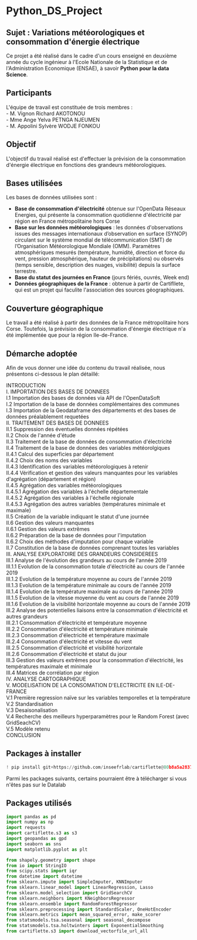 # Python_DS_Project

## Sujet : Variations météorologiques et consommation d'énergie électrique

Ce projet a été réalisé dans le cadre d'un cours enseigné en deuxième année du cycle ingénieur à l'Ecole Nationale de la Statistique et de l'Administration Economique (ENSAE), à savoir __Python pour la data Science__.

## Participants

L'équipe de travail est constituée de trois membres :  
    - M. Vignon Richard AKOTONOU  
    - Mme Ange Yelva PETNGA NJEUMEN  
    - M. Appolini Sylvère WODJE FONKOU  

## Objectif

L'objectif du travail réalisé est d'effectuer la prévision de la consommation d'énergie électrique en fonctions des grandeurs météorologiques.

## Bases utilisées

Les bases de données utilisées sont : 
- **Base de consommation d'électricité** obtenue sur l'OpenData Réseaux Energies, qui présente la consommation quotidienne d'électricité par région en France métropolitaine hors Corse
- **Base sur les données météorologiques** : les données d'observations issues des messages internationaux d’observation en surface (SYNOP) circulant sur le système mondial de télécommunication (SMT) de l’Organisation Météorologique Mondiale (OMM). Paramètres atmosphériques mesurés (température, humidité, direction et force du vent, pression atmosphérique, hauteur de précipitations) ou observés (temps sensible, description des nuages, visibilité) depuis la surface terrestre.
- **Base du statut des journées en France** (jours fériés, ouvrés, Week end)
- **Données géographiques de la France** : obtenue à partir de Cartifllete, qui est un projet qui faculite l'association des sources géographiques.


## Couverture géographique

Le travail a été réalisé à partir des données de la France métropolitaire hors Corse. Toutefois, la prévision de la consommation d'énergie électrique n'a été implémentée que pour la région Ile-de-France.

## Démarche adoptée

Afin de vous donner une idée du contenu du travail réalisée, nous présentons ci-dessous le plan détaillé:  

INTRODUCTION  
I. IMPORTATION DES BASES DE DONNEES  
      I.1 Importation des bases de données via API de l'OpenDataSoft  
      I.2 Importation de la base de données complémentaires des communes  
      I.3 Importation de la Geodataframe des départements et des bases de données préalablement requetées  
II. TRAITEMENT DES BASES DE DONNEES  
    II.1 Suppression des éventuelles données répétées  
    II.2 Choix de l'année d'étude  
    II.3 Traitement de la base de données de consommation d'électricité  
    II.4 Traitement de la base de données des variables météorolgiques  
        II.4.1 Calcul des superficies par département  
        II.4.2 Choix des noms des variables  
        II.4.3 Identification des variables météorologiques à retenir  
        II.4.4 Vérification et gestion des valeurs manquantes pour les variables d'agrégation (département et région)  
        II.4.5 Agrégation des variables météorologiques  
            II.4.5.1 Agrégation des variables à l'échelle départementale  
            II.4.5.2 Agrégation des variables à l'échelle régionale  
            II.4.5.3 Agrégation des autres variables (températures minimale et maximale)  
    II.5 Création de la variable indiquant le statut d'une journée  
    II.6 Gestion des valeurs manquantes  
        II.6.1 Gestion des valeurs extrêmes  
        II.6.2 Préparation de la base de données pour l'imputation  
        II.6.2 Choix des méthodes d'imputation pour chaque variable  
    II.7 Constitution de la base de données comprenant toutes les variables  
III. ANALYSE EXPLORATOIRE DES GRANDEURS CONSIDEREES   
    III.1 Analyse de l'évolution des grandeurs au cours de l'année 2019   
        III.1.1 Evolution de la consommation totale d'électricité au cours de l'année 2019  
        III.1.2 Evolution de la température moyenne au cours de l'année 2019  
        III.1.3 Evolution de la température minimale au cours de l'année 2019  
        III.1.4 Evolution de la température maximale au cours de l'année 2019  
        III.1.5 Evolution de la vitesse moyenne du vent au cours de l'année 2019  
        III.1.6 Evolution de la visibilité horizontale moyenne au cours de l'année 2019  
    III.2 Analyse des potentielles liaisons entre la consommation d'électricité et autres grandeurs  
        III.2.1 Consommation d'électricité et température moyenne  
        III.2.2 Consommation d'électricité et température minimale  
        III.2.3 Consommation d'électricité et température maximale  
        III.2.4 Consommation d'électricité et vitesse du vent  
        III.2.5 Consommation d'électricité et visibilité horizontale  
        III.2.6 Consommation d'électricité et statut du jour  
    III.3 Gestion des valeurs extrêmes pour la consommation d'électricité, les températures maximale et minimale  
    III.4 Matrices de corrélation par région  
IV. ANALYSE CARTOGRAPHIQUE  
V. MODELISATION DE LA CONSOMATION D'ELECTRICITE EN ILE-DE-FRANCE  
    V.1 Première regression naïve sur les variables temporelles et la température  
    V.2 Standardisation  
    V.3 Desaisonalisation  
    V.4 Recherche des meilleurs hyperparamètres pour le Random Forest (avec GridSeachCV)  
    V.5 Modèle retenu  
CONCLUSION  



## Packages à installer 
```python
! pip install git+https://github.com/inseefrlab/cartiflette@80b8a5a28371feb6df31d55bcc2617948a5f9b1a

```
Parmi les packages suivants, certains pourraient être à télécharger si vous n'êtes pas sur le Datalab

## Packages utilisés
```python
import pandas as pd
import numpy as np
import requests
import cartiflette.s3 as s3
import geopandas as gpd
import seaborn as sns
import matplotlib.pyplot as plt

from shapely.geometry import shape
from io import StringIO
from scipy.stats import iqr
from datetime import datetime
from sklearn.impute import SimpleImputer, KNNImputer
from sklearn.linear_model import LinearRegression, Lasso
from sklearn.model_selection import GridSearchCV
from sklearn.neighbors import KNeighborsRegressor
from sklearn.ensemble import RandomForestRegressor
from sklearn.preprocessing import StandardScaler, OneHotEncoder
from sklearn.metrics import mean_squared_error, make_scorer
from statsmodels.tsa.seasonal import seasonal_decompose
from statsmodels.tsa.holtwinters import ExponentialSmoothing
from cartiflette.s3 import download_vectorfile_url_all
```


